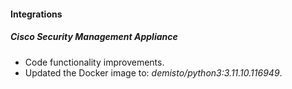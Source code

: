 #### Integrations

##### Cisco Security Management Appliance
- Code functionality improvements.
- Updated the Docker image to: *demisto/python3:3.11.10.116949*.